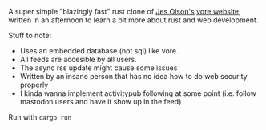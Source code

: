 A super simple "blazingly fast" rust clone of [Jes Olson's](https://j3s.sh/) [vore.website](https://vore.website/), written in an afternoon to learn
a bit more about rust and web development.

Stuff to note:
* Uses an embedded database (not sql) like vore.
* All feeds are accesible by all users.
* The async rss update might cause some issues
* Written by an insane person that has no idea how to do web security properly
* I kinda wanna implement activitypub following at some point (i.e. follow mastodon users and have it show up in the feed)

Run with `cargo run`

